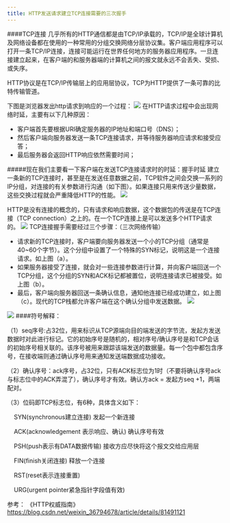 ```yaml
---
title: HTTP发送请求建立TCP连接需要的三次握手
---
```

####TCP连接
几乎所有的HTTP通信都是由TCP/IP承载的，TCP/IP是全球计算机及网络设备都在使用的一种常用的分组交换网络分层协议集。客户端应用程序可以打开一条TCP/IP连接，连接可能运行在世界任何地方的服务器应用程序。一旦连接建立起来，在客户端的和服务器端的计算机之间的报文就永远不会丢失、受损、或失序。

HTTP协议是在TCP/IP传输层上的应用层协议，TCP为HTTP提供了一条可靠的比特传输管道。

下图是浏览器发出http请求到响应的一个过程：
![](https://upload-images.jianshu.io/upload_images/5541401-e4bb5a8160fc8a77.png?imageMogr2/auto-orient/strip%7CimageView2/2/w/1240)
在HTTP请求过程中会出现网络时延，主要有以下几种原因：
* 客户端首先要根据URI确定服务器的IP地址和端口号（DNS）；
* 然后客户端向服务器发送一条TCP连接请求，并等待服务器响应请求和接受应答；
* 最后服务器会返回HTTP响应依然需要时间；

#####现在我们主要看一下客户端在发送TCP连接请求时的时延：握手时延
建立一条新的TCP连接时，甚至是在发送任意数据之前，TCP软件之间会交换一系列的IP分组，对连接的有关参数进行沟通（如下图）。如果连接只用来传送少量数据，这些交换过程就会严重降低HTTP的性能。
![](https://upload-images.jianshu.io/upload_images/5541401-a9804371fc77564a.png?imageMogr2/auto-orient/strip%7CimageView2/2/w/1240)

HTTP是没有连接的概念的，只有请求和响应数据，这个数据包的传送是在TCP连接（TCP connection）之上的。在一个TCP连接上是可以发送多个HTTP请求的。
![](https://upload-images.jianshu.io/upload_images/5541401-a47fbefa64c5a34a.png?imageMogr2/auto-orient/strip%7CimageView2/2/w/1240)
TCP连接握手需要经过三个步骤：（三次网络传输）
* 请求新的TCP连接时，客户端要向服务器发送一个小的TCP分组（通常是40~60个字节）。这个分组中设置了一个特殊的SYN标记，说明这是一个连接请求。如上图（a）。
* 如果服务器接受了连接，就会对一些连接参数进行计算，并向客户端回送一个TCP分组，这个分组的SYN和ACK标记都被置位，说明连接请求已被接受。如上图（b）。
* 最后，客户端向服务器回送一条确认信息，通知他连接已经成功建立，如上图（c）。现代的TCP栈都允许客户端在这个确认分组中发送数据。
![](https://upload-images.jianshu.io/upload_images/5541401-c7a76b16dd21ffc6.png?imageMogr2/auto-orient/strip%7CimageView2/2/w/1240)

![](https://upload-images.jianshu.io/upload_images/5541401-7de08d39d5af73b1.png?imageMogr2/auto-orient/strip%7CimageView2/2/w/1240)
####符号解释：

（1）seq序号:占32位，用来标识从TCP源端向目的端发送的字节流，发起方发送数据时对此进行标记。它的初始序号是随机的，相对序号/确认序号是和TCP会话的初始序号相关联的。该序号被用来跟踪该端发送的数据量。每一个包中都包含序号，在接收端则通过确认序号用来通知发送端数据成功接收。

（2）确认序号：ack序号，占32位，只有ACK标志位为1时（不要将确认序号ack与标志位中的ACK弄混了），确认序号才有效。确认方ack = 发起方seq +1，两端配对。 

（3）位码即TCP标志位，有6种，具体含义如下：

    SYN(synchronous建立连接) 发起一个新连接

    ACK(acknowledgement 表示响应、确认) 确认序号有效

    PSH(push表示有DATA数据传输) 接收方应尽快将这个报文交给应用层

    FIN(finish关闭连接) 释放一个连接

    RST(reset表示连接重置)

    URG(urgent pointer紧急指针字段值有效)


参考：
《HTTP权威指南》
https://blog.csdn.net/weixin_36794678/article/details/81491121
